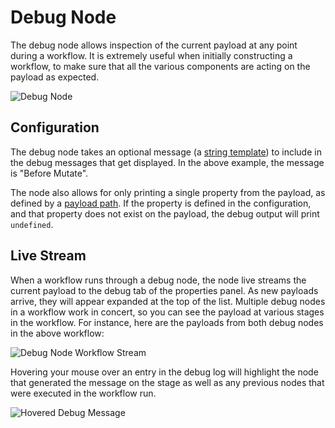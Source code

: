 # Debug Node

The debug node allows inspection of the current payload at any point during a workflow. It is extremely useful when initially constructing a workflow, to make sure that all the various components are acting on the payload as expected.

![Debug Node](/images/workflows/outputs/debug-node.png "Debug Node")

## Configuration

The debug node takes an optional message (a [string template](/workflows/accessing-payload-data/#string-templates)) to include in the debug messages that get displayed. In the above example, the message is "Before Mutate".

The node also allows for only printing a single property from the payload, as defined by a [payload path](/workflows/accessing-payload-data/#payload-paths). If the property is defined in the configuration, and that property does not exist on the payload, the debug output will print `undefined`.

## Live Stream

When a workflow runs through a debug node, the node live streams the current payload to the debug tab of the properties panel. As new payloads arrive, they will appear expanded at the top of the list. Multiple debug nodes in a workflow work in concert, so you can see the payload at various stages in the workflow. For instance, here are the payloads from both debug nodes in the above workflow:

![Debug Node Workflow Stream](/images/workflows/outputs/debug-node-workflow-stream.png "Debug Node Workflow Stream")

Hovering your mouse over an entry in the debug log will highlight the node that generated the message on the stage as well as any previous nodes that were executed in the workflow run.

![Hovered Debug Message](/images/workflows/outputs/debug-hovered.png "Hovered Debug Message")
